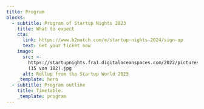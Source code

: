 ```yaml
---
title: Program
blocks:
  - subtitle: Program of Startup Nights 2023
    title: What to expect
    cta:
      link: https://www.b2match.com/e/startup-nights-2024/sign-up
      text: Get your ticket now
    image:
      src: >-
        https://startupnights.fra1.digitaloceanspaces.com/2022/pictures/day-2-jessica-baumgartner-noemi-aeschimann/17_Impressionen_Startup_World_Diverses/041122_StartupNights_Tag2_
        (15 von 182).jpg
      alt: Rollup from the Startup World 2023
    _template: hero
  - subtitle: Program outline
    title: Timetable.
    _template: program
---
```
























